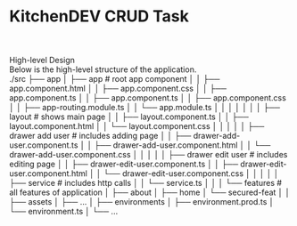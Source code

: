 # KitchenDEV CRUD Task
<br>
<br>
High-level Design
<br>
Below is the high-level structure of the application.
<br>
./src
├── app
│   ├── app # root app component
│   │   ├── app.component.html
│   │   ├── app.component.css
│   │   ├── app.component.ts
│   │   ├── app.component.ts
│   │   ├── app.component.css
│   │   ├── app-routing.module.ts
│   │   └── app.module.ts
│   │
│   │
│   │
│   ├── layout # shows main page
│   │   ├── layout.component.ts
│   │   ├── layout.component.html
│   │   └── layout.component.css
│   │
│   │
│   ├── drawer add user # includes adding page
│   │   ├── drawer-add-user.component.ts
│   │   ├── drawer-add-user.component.html
│   │   └── drawer-add-user.component.css
│   │
│   │
│   ├── drawer edit user # includes editing page
│   │   ├── drawer-edit-user.component.ts
│   │   ├── drawer-edit-user.component.html
│   │   └── drawer-edit-user.component.css
│   │
│   │
│   ├── service # includes http calls
│   │   └── service.ts
│   │
│   └── features # all features of application
│       ├── about
│       ├── home
│       └── secured-feat
│
│
├── assets
│   ├── ...
│
├── environments
│   ├── environment.prod.ts
│   └── environment.ts
│
└── ...
